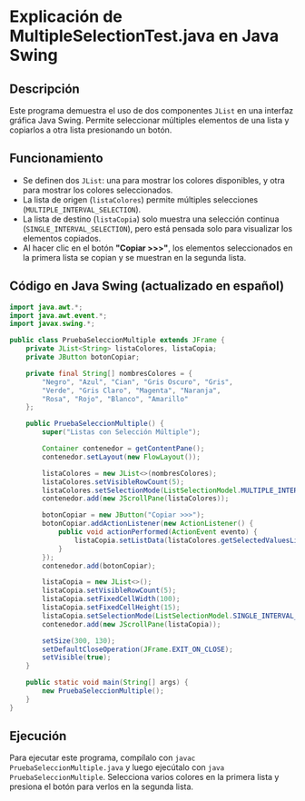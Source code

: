 # Explicación de MultipleSelectionTest.java en Java Swing

## Descripción
Este programa demuestra el uso de dos componentes `JList` en una interfaz gráfica Java Swing. Permite seleccionar múltiples elementos de una lista y copiarlos a otra lista presionando un botón.

## Funcionamiento
- Se definen dos `JList`: una para mostrar los colores disponibles, y otra para mostrar los colores seleccionados.
- La lista de origen (`listaColores`) permite múltiples selecciones (`MULTIPLE_INTERVAL_SELECTION`).
- La lista de destino (`listaCopia`) solo muestra una selección continua (`SINGLE_INTERVAL_SELECTION`), pero está pensada solo para visualizar los elementos copiados.
- Al hacer clic en el botón **"Copiar >>>"**, los elementos seleccionados en la primera lista se copian y se muestran en la segunda lista.

## Código en Java Swing (actualizado en español)
```java
import java.awt.*;
import java.awt.event.*;
import javax.swing.*;

public class PruebaSeleccionMultiple extends JFrame {
    private JList<String> listaColores, listaCopia;
    private JButton botonCopiar;

    private final String[] nombresColores = {
        "Negro", "Azul", "Cian", "Gris Oscuro", "Gris",
        "Verde", "Gris Claro", "Magenta", "Naranja",
        "Rosa", "Rojo", "Blanco", "Amarillo"
    };

    public PruebaSeleccionMultiple() {
        super("Listas con Selección Múltiple");

        Container contenedor = getContentPane();
        contenedor.setLayout(new FlowLayout());

        listaColores = new JList<>(nombresColores);
        listaColores.setVisibleRowCount(5);
        listaColores.setSelectionMode(ListSelectionModel.MULTIPLE_INTERVAL_SELECTION);
        contenedor.add(new JScrollPane(listaColores));

        botonCopiar = new JButton("Copiar >>>");
        botonCopiar.addActionListener(new ActionListener() {
            public void actionPerformed(ActionEvent evento) {
                listaCopia.setListData(listaColores.getSelectedValuesList().toArray(new String[0]));
            }
        });
        contenedor.add(botonCopiar);

        listaCopia = new JList<>();
        listaCopia.setVisibleRowCount(5);
        listaCopia.setFixedCellWidth(100);
        listaCopia.setFixedCellHeight(15);
        listaCopia.setSelectionMode(ListSelectionModel.SINGLE_INTERVAL_SELECTION);
        contenedor.add(new JScrollPane(listaCopia));

        setSize(300, 130);
        setDefaultCloseOperation(JFrame.EXIT_ON_CLOSE);
        setVisible(true);
    }

    public static void main(String[] args) {
        new PruebaSeleccionMultiple();
    }
}

```

## Ejecución
Para ejecutar este programa, compílalo con `javac PruebaSeleccionMultiple.java` y luego ejecútalo con `java PruebaSeleccionMultiple`. Selecciona varios colores en la primera lista y presiona el botón para verlos en la segunda lista.

